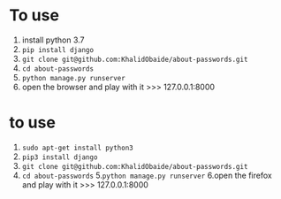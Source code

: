 # To use <windows>
1. install python 3.7
2. ``` pip install django ```
3. ``` git clone git@github.com:KhalidObaide/about-passwords.git ```
4. ``` cd about-passwords ```
5. ``` python manage.py runserver ```
6. open the browser and play with it >>> 127.0.0.1:8000


# to use <linux>
1. ``` sudo apt-get install python3 ```
2. ``` pip3 install django ```
3. ``` git clone git@github.com:KhalidObaide/about-passwords.git ``` 
4. ``` cd about-passwords ```
5.``` python manage.py runserver ``` 
6.open the firefox and play with it >>> 127.0.0.1:8000